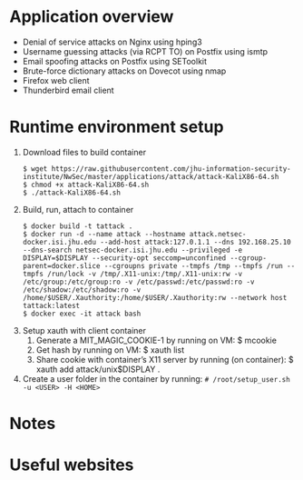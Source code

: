 # Application overview
* Denial of service attacks on Nginx using hping3
* Username guessing attacks (via RCPT TO) on Postfix using ismtp
* Email spoofing attacks on Postfix using SEToolkit
* Brute-force dictionary attacks on Dovecot using nmap
* Firefox web client
* Thunderbird email client

# Runtime environment setup
1. Download files to build container
    ```
    $ wget https://raw.githubusercontent.com/jhu-information-security-institute/NwSec/master/applications/attack/attack-KaliX86-64.sh
    $ chmod +x attack-KaliX86-64.sh
    $ ./attack-KaliX86-64.sh
    ```
1. Build, run, attach to container
    ```
    $ docker build -t tattack .
    $ docker run -d --name attack --hostname attack.netsec-docker.isi.jhu.edu --add-host attack:127.0.1.1 --dns 192.168.25.10 --dns-search netsec-docker.isi.jhu.edu --privileged -e DISPLAY=$DISPLAY --security-opt seccomp=unconfined --cgroup-parent=docker.slice --cgroupns private --tmpfs /tmp --tmpfs /run --tmpfs /run/lock -v /tmp/.X11-unix:/tmp/.X11-unix:rw -v /etc/group:/etc/group:ro -v /etc/passwd:/etc/passwd:ro -v /etc/shadow:/etc/shadow:ro -v /home/$USER/.Xauthority:/home/$USER/.Xauthority:rw --network host tattack:latest
    $ docker exec -it attack bash 
    ```
1. Setup xauth with client container
    1. Generate a MIT_MAGIC_COOKIE-1 by running on VM: $ mcookie
    1. Get <COOKIE> hash by running on VM: $ xauth list
    1. Share cookie with container’s X11 server by running (on container): $ xauth add attack/unix$DISPLAY . <COOKIE>
1. Create a user folder in the container by running: `# /root/setup_user.sh -u <USER> -H <HOME> `
# Notes

# Useful websites
